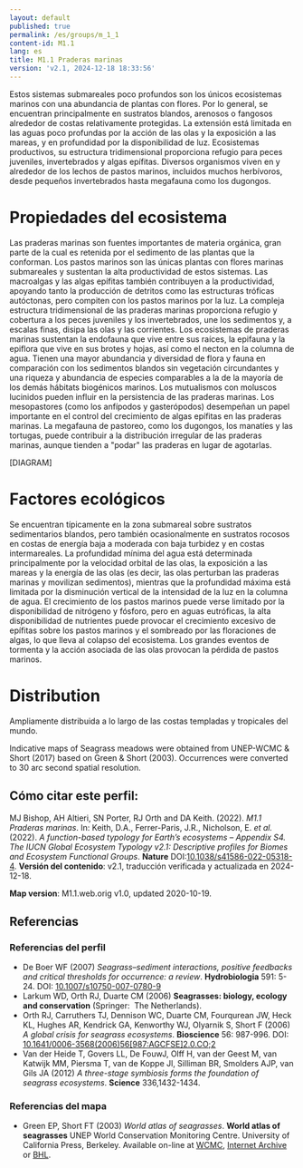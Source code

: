 ```yaml
---
layout: default
published: true
permalink: /es/groups/m_1_1
content-id: M1.1
lang: es
title: M1.1 Praderas marinas
version: 'v2.1, 2024-12-18 18:33:56'
---
```


Estos sistemas submareales poco profundos son los únicos ecosistemas marinos con una abundancia de plantas con flores. Por lo general, se encuentran principalmente en sustratos blandos, arenosos o fangosos alrededor de costas relativamente protegidas. La extensión está limitada en las aguas poco profundas por la acción de las olas y la exposición a las mareas, y en profundidad por la disponibilidad de luz. Ecosistemas productivos, su estructura tridimensional proporciona refugio para peces juveniles, invertebrados y algas epífitas. Diversos organismos viven en y alrededor de los lechos de pastos marinos, incluidos muchos herbívoros, desde pequeños invertebrados hasta megafauna como los dugongos.

# Propiedades del ecosistema
 
Las praderas marinas son fuentes importantes de materia orgánica, gran parte de la cual es retenida por el sedimento de las plantas que la conforman. Los pastos marinos son las únicas plantas con flores marinas submareales y sustentan la alta productividad de estos sistemas. Las macroalgas y las algas epífitas también contribuyen a la productividad, apoyando tanto la producción de detritos como las estructuras tróficas autóctonas, pero compiten con los pastos marinos por la luz. La compleja estructura tridimensional de las praderas marinas proporciona refugio y cobertura a los peces juveniles y los invertebrados, une los sedimentos y, a escalas finas, disipa las olas y las corrientes. Los ecosistemas de praderas marinas sustentan la endofauna que vive entre sus raíces, la epifauna y la epiflora que vive en sus brotes y hojas, así como el necton en la columna de agua. Tienen una mayor abundancia y diversidad de flora y fauna en comparación con los sedimentos blandos sin vegetación circundantes y una riqueza y abundancia de especies comparables a la de la mayoría de los demás hábitats biogénicos marinos. Los mutualismos con moluscos lucinidos pueden influir en la persistencia de las praderas marinas. Los mesopastores (como los anfípodos y gasterópodos) desempeñan un papel importante en el control del crecimiento de algas epífitas en las praderas marinas. La megafauna de pastoreo, como los dugongos, los manatíes y las tortugas, puede contribuir a la distribución irregular de las praderas marinas, aunque tienden a "podar" las praderas en lugar de agotarlas.

[DIAGRAM]

# Factores ecológicos
 
Se encuentran típicamente en la zona submareal sobre sustratos sedimentarios blandos, pero también ocasionalmente en sustratos rocosos en costas de energía baja a moderada con baja turbidez y en costas intermareales. La profundidad mínima del agua está determinada principalmente por la velocidad orbital de las olas, la exposición a las mareas y la energía de las olas (es decir, las olas perturban las praderas marinas y movilizan sedimentos), mientras que la profundidad máxima está limitada por la disminución vertical de la intensidad de la luz en la columna de agua. El crecimiento de los pastos marinos puede verse limitado por la disponibilidad de nitrógeno y fósforo, pero en aguas eutróficas, la alta disponibilidad de nutrientes puede provocar el crecimiento excesivo de epífitas sobre los pastos marinos y el sombreado por las floraciones de algas, lo que lleva al colapso del ecosistema. Los grandes eventos de tormenta y la acción asociada de las olas provocan la pérdida de pastos marinos.
 
# Distribution
 
Ampliamente distribuida a lo largo de las costas templadas y tropicales del mundo.

Indicative maps of Seagrass meadows were obtained from UNEP-WCMC & Short (2017) based on Green & Short (2003). Occurrences were converted to 30 arc second spatial resolution.

## Cómo citar este perfil:

MJ Bishop, AH Altieri, SN Porter, RJ Orth and DA Keith. (2022). *M1.1 Praderas marinas*. In: Keith, D.A., Ferrer-Paris, J.R., Nicholson, E. *et al.* (2022). *A function-based typology for Earth’s ecosystems – Appendix S4. The IUCN Global Ecosystem Typology v2.1: Descriptive profiles for Biomes and Ecosystem Functional Groups*. **Nature** DOI:[10.1038/s41586-022-05318-4](https://doi.org/10.1038/s41586-022-05318-4).
**Versión del contenido**: v2.1, traducción verificada y actualizada en 2024-12-18.

**Map version**: M1.1.web.orig v1.0, updated 2020-10-19.

## Referencias

### Referencias del perfil
* De Boer WF  (2007) *Seagrass–sediment interactions, positive feedbacks and critical thresholds for occurrence: a review*. **Hydrobiologia** 591: 5-24. DOI: [10.1007/s10750-007-0780-9](http://doi.org/10.1007/s10750-007-0780-9)
* Larkum WD, Orth RJ, Duarte CM (2006) **Seagrasses: biology, ecology and conservation** (Springer:  The Netherlands).
* Orth RJ, Carruthers TJ, Dennison WC, Duarte CM, Fourqurean JW, Heck KL, Hughes AR, Kendrick GA, Kenworthy WJ, Olyarnik S, Short F  (2006) *A global crisis for seagrass ecosystems*. **Bioscience** 56: 987-996. DOI: [10.1641/0006-3568(2006)56[987:AGCFSE]2.0.CO;2](http://doi.org/10.1641/0006-3568(2006)56[987:AGCFSE]2.0.CO;2)
* Van der Heide T, Govers LL, De FouwJ, Olff H, van der Geest M, van Katwijk MM, Piersma T, van de Koppe Jl, Silliman BR, Smolders AJP, van Gils JA (2012) *A three-stage symbiosis forms the foundation of seagrass ecosystems*. **Science** 336,1432-1434.

### Referencias del mapa
* Green EP, Short FT  (2003) *World atlas of seagrasses*. **World atlas of seagrasses** UNEP World Conservation Monitoring Centre. University of California Press, Berkeley. Available on-line at [WCMC](https://www.unep-wcmc.org/resources-and-data/world-atlas-of-seagrasses), [Internet Archive](https://archive.org/details/worldatlasofseag03gree) or [BHL](https://www.biodiversitylibrary.org/item/119217).
